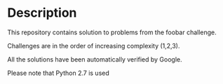 # Description

This repository contains solution to problems from the foobar challenge. 

Challenges are in the order of increasing complexity (1,2,3). 

All the solutions have been automatically verified by Google.

Please note that Python 2.7 is used


